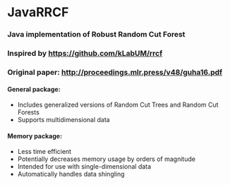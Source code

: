 # JavaRRCF
### Java implementation of Robust Random Cut Forest
### Inspired by https://github.com/kLabUM/rrcf
### Original paper: http://proceedings.mlr.press/v48/guha16.pdf

#### General package:
* Includes generalized versions of Random Cut Trees and Random Cut Forests
* Supports multidimensional data

#### Memory package:
* Less time efficient
* Potentially decreases memory usage by orders of magnitude
* Intended for use with single-dimensional data
* Automatically handles data shingling